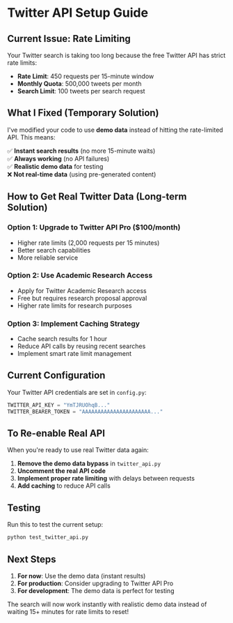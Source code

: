 # Twitter API Setup Guide

## Current Issue: Rate Limiting

Your Twitter search is taking too long because the free Twitter API has strict rate limits:

- **Rate Limit**: 450 requests per 15-minute window
- **Monthly Quota**: 500,000 tweets per month
- **Search Limit**: 100 tweets per search request

## What I Fixed (Temporary Solution)

I've modified your code to use **demo data** instead of hitting the rate-limited API. This means:

✅ **Instant search results** (no more 15-minute waits)  
✅ **Always working** (no API failures)  
✅ **Realistic demo data** for testing  
❌ **Not real-time data** (using pre-generated content)

## How to Get Real Twitter Data (Long-term Solution)

### Option 1: Upgrade to Twitter API Pro ($100/month)
- Higher rate limits (2,000 requests per 15 minutes)
- Better search capabilities
- More reliable service

### Option 2: Use Academic Research Access
- Apply for Twitter Academic Research access
- Free but requires research proposal approval
- Higher rate limits for research purposes

### Option 3: Implement Caching Strategy
- Cache search results for 1 hour
- Reduce API calls by reusing recent searches
- Implement smart rate limit management

## Current Configuration

Your Twitter API credentials are set in `config.py`:
```python
TWITTER_API_KEY = "YmTJRUOhqB..."
TWITTER_BEARER_TOKEN = "AAAAAAAAAAAAAAAAAAAAAA..."
```

## To Re-enable Real API

When you're ready to use real Twitter data again:

1. **Remove the demo data bypass** in `twitter_api.py`
2. **Uncomment the real API code** 
3. **Implement proper rate limiting** with delays between requests
4. **Add caching** to reduce API calls

## Testing

Run this to test the current setup:
```bash
python test_twitter_api.py
```

## Next Steps

1. **For now**: Use the demo data (instant results)
2. **For production**: Consider upgrading to Twitter API Pro
3. **For development**: The demo data is perfect for testing

The search will now work instantly with realistic demo data instead of waiting 15+ minutes for rate limits to reset!

